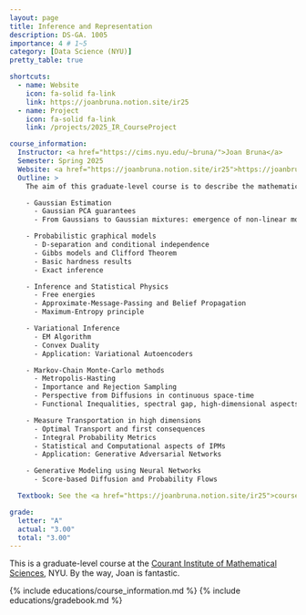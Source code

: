 ```yaml
---
layout: page
title: Inference and Representation
description: DS-GA. 1005
importance: 4 # 1~5
category: [Data Science (NYU)]
pretty_table: true

shortcuts:
  - name: Website
    icon: fa-solid fa-link
    link: https://joanbruna.notion.site/ir25
  - name: Project
    icon: fa-solid fa-link
    link: /projects/2025_IR_CourseProject

course_information:
  Instructor: <a href="https://cims.nyu.edu/~bruna/">Joan Bruna</a>
  Semester: Spring 2025
  Website: <a href="https://joanbruna.notion.site/ir25">https://joanbruna.notion.site/ir25</a>
  Outline: >
    The aim of this graduate-level course is to describe the mathematical aspects of modeling high-dimensional data, with an emphasis on the computational and statistical quantitative questions. The course will describe in detail the following topics:

    - Gaussian Estimation
      - Gaussian PCA guarantees
      - From Gaussians to Gaussian mixtures: emergence of non-linear modeling

    - Probabilistic graphical models
      - D-separation and conditional independence
      - Gibbs models and Clifford Theorem
      - Basic hardness results
      - Exact inference

    - Inference and Statistical Physics
      - Free energies
      - Approximate-Message-Passing and Belief Propagation
      - Maximum-Entropy principle

    - Variational Inference
      - EM Algorithm
      - Convex Duality
      - Application: Variational Autoencoders

    - Markov-Chain Monte-Carlo methods
      - Metropolis-Hasting
      - Importance and Rejection Sampling
      - Perspective from Diffusions in continuous space-time
      - Functional Inequalities, spectral gap, high-dimensional aspects of MCMC

    - Measure Transportation in high dimensions
      - Optimal Transport and first consequences
      - Integral Probability Metrics
      - Statistical and Computational aspects of IPMs
      - Application: Generative Adversarial Networks

    - Generative Modeling using Neural Networks
      - Score-based Diffusion and Probability Flows

  Textbook: See the <a href="https://joanbruna.notion.site/ir25">course website</a>. 

grade:
  letter: "A"
  actual: "3.00"
  total: "3.00"
---
```


This is a graduate-level course at the [Courant Institute of Mathematical Sciences](https://cims.nyu.edu/), NYU. By the way, Joan is fantastic. 

{% include educations/course_information.md %}
{% include educations/gradebook.md %}
